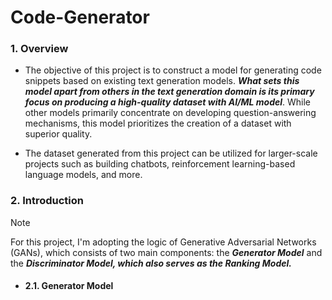 # Code-Generator

### 1. Overview

- The objective of this project is to construct a model for generating code snippets based on existing text generation models. **_What sets this model apart from others in the text generation domain is its primary focus on producing a high-quality dataset with AI/ML model_**. While other models primarily concentrate on developing question-answering mechanisms, this model prioritizes the creation of a dataset with superior quality.
  
- The dataset generated from this project can be utilized for larger-scale projects such as building chatbots, reinforcement learning-based language models, and more.

### 2. Introduction
> [!NOTE]
> For this project, I'm adopting the logic of Generative Adversarial Networks (GANs), which consists of two main components: the _**Generator Model**_ and the _**Discriminator Model, which also serves as the Ranking Model.**_

- #### 2.1. Generator Model


